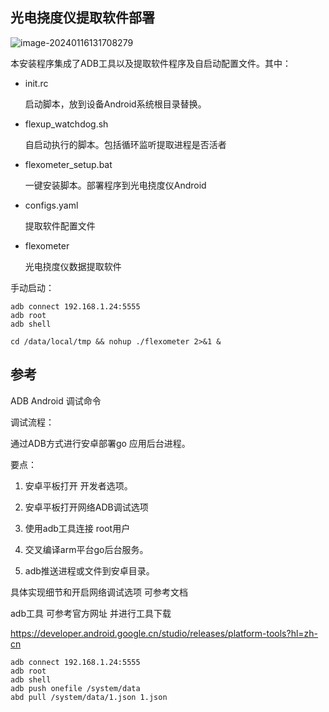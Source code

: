 ## 光电挠度仪提取软件部署

![image-20240116131708279](imgs/光电挠度仪数据提取代理程序说明/image-20240116131708279.png)

本安装程序集成了ADB工具以及提取软件程序及自启动配置文件。其中：

+ init.rc

  启动脚本，放到设备Android系统根目录替换。

+ flexup_watchdog.sh

  自启动执行的脚本。包括循环监听提取进程是否活者

+ flexometer_setup.bat

  一键安装脚本。部署程序到光电挠度仪Android

+ configs.yaml

  提取软件配置文件

+ flexometer

  光电挠度仪数据提取软件

  

手动启动：

```shel
adb connect 192.168.1.24:5555
adb root
adb shell

cd /data/local/tmp && nohup ./flexometer 2>&1 &
```





## 参考

ADB Android 调试命令

调试流程：

通过ADB方式进行安卓部署go 应用后台进程。

要点：

1. 安卓平板打开  开发者选项。

2. 安卓平板打开网络ADB调试选项

3. 使用adb工具连接 root用户

4. 交叉编译arm平台go后台服务。

5. adb推送进程或文件到安卓目录。

具体实现细节和开启网络调试选项 可参考文档

adb工具  可参考官方网址 并进行工具下载

https://developer.android.google.cn/studio/releases/platform-tools?hl=zh-cn

```shell
adb connect 192.168.1.24:5555
adb root
adb shell
adb push onefile /system/data
abd pull /system/data/1.json 1.json
```

